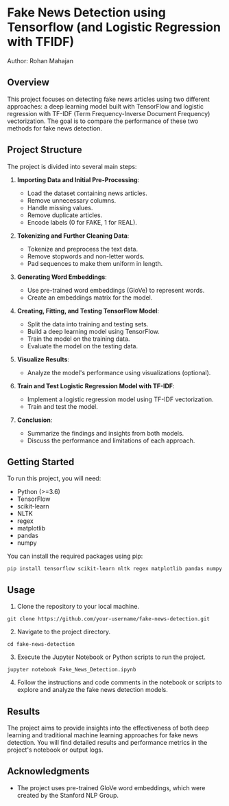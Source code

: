 # Fake News Detection using Tensorflow (and Logistic Regression with TFIDF)

Author: Rohan Mahajan

## Overview

This project focuses on detecting fake news articles using two different approaches: a deep learning model built with TensorFlow and logistic regression with TF-IDF (Term Frequency-Inverse Document Frequency) vectorization. The goal is to compare the performance of these two methods for fake news detection.

## Project Structure

The project is divided into several main steps:

1. **Importing Data and Initial Pre-Processing**:
   - Load the dataset containing news articles.
   - Remove unnecessary columns.
   - Handle missing values.
   - Remove duplicate articles.
   - Encode labels (0 for FAKE, 1 for REAL).

2. **Tokenizing and Further Cleaning Data**:
   - Tokenize and preprocess the text data.
   - Remove stopwords and non-letter words.
   - Pad sequences to make them uniform in length.

3. **Generating Word Embeddings**:
   - Use pre-trained word embeddings (GloVe) to represent words.
   - Create an embeddings matrix for the model.

4. **Creating, Fitting, and Testing TensorFlow Model**:
   - Split the data into training and testing sets.
   - Build a deep learning model using TensorFlow.
   - Train the model on the training data.
   - Evaluate the model on the testing data.

5. **Visualize Results**:
   - Analyze the model's performance using visualizations (optional).

6. **Train and Test Logistic Regression Model with TF-IDF**:
   - Implement a logistic regression model using TF-IDF vectorization.
   - Train and test the model.

7. **Conclusion**:
   - Summarize the findings and insights from both models.
   - Discuss the performance and limitations of each approach.

## Getting Started

To run this project, you will need:

- Python (>=3.6)
- TensorFlow
- scikit-learn
- NLTK
- regex
- matplotlib
- pandas
- numpy

You can install the required packages using pip:

```
pip install tensorflow scikit-learn nltk regex matplotlib pandas numpy
```

## Usage

1. Clone the repository to your local machine.

```
git clone https://github.com/your-username/fake-news-detection.git
```

2. Navigate to the project directory.

```
cd fake-news-detection
```

3. Execute the Jupyter Notebook or Python scripts to run the project.

```
jupyter notebook Fake_News_Detection.ipynb
```

4. Follow the instructions and code comments in the notebook or scripts to explore and analyze the fake news detection models.

## Results

The project aims to provide insights into the effectiveness of both deep learning and traditional machine learning approaches for fake news detection. You will find detailed results and performance metrics in the project's notebook or output logs.

## Acknowledgments

- The project uses pre-trained GloVe word embeddings, which were created by the Stanford NLP Group.

